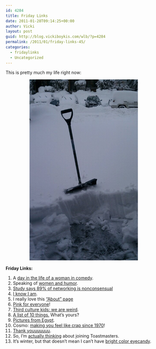 ```yaml
---
id: 4284
title: Friday Links
date: 2011-01-28T09:14:25+00:00
author: Vicki
layout: post
guid: http://blog.vickiboykis.com/wlb/?p=4284
permalink: /2011/01/friday-links-45/
categories:
  - fridaylinks
  - Uncategorized
---
```

This is pretty much my life right now:

<p style="text-align: center;">
  <a href="https://raw.githubusercontent.com/veekaybee/wlb/gh-pages/assets/images/2011/01/wpid-IMAG0577.jpg"><img class="aligncenter size-full wp-image-4285" title="wpid-IMAG0577.jpg" src="https://raw.githubusercontent.com/veekaybee/wlb/gh-pages/assets/images/2011/01/wpid-IMAG0577.jpg" alt="" width="350" height="583" /></a>
</p>

**Friday Links:**

  1. A [day in the life of a woman in comedy](http://splitsider.com/2011/01/a-day-in-the-life-of-julie-klausner-a-woman-in-comedy/).
  2. Speaking of [women and humor](http://andfaraway.net/blog/2011/01/25/unfunny-girl/).
  3. [Study says 89% of networking is nonconsensual](http://www.theonion.com/articles/study-89-percent-of-networking-nonconsensual,18936/)
  4. [I know I am](http://personal.lse.ac.uk/zapal/EC501_2007_2008/Rustichini_background1.pdf).
  5. I really love this [&#8220;About&#8221; page](http://www.kylevalentic.com/pages/about_page.html)
  6. [Pink for everyone](http://www.nytimes.com/2011/01/23/books/review/Paul-t.html?_r=1)!
  7. [Third culture kids: we are weird](http://gubbiofarabia.tumblr.com/post/2945784870).
  8. [A list of 10 things.](http://www.spousonomics.com/1581/2011/01/10-things-i-dont-always-feel-like-doing-but-i-never-regret-having-done/) What&#8217;s yours?
  9. [Pictures from Egypt](http://www.travellerwithin.com/2011/01/revolution-in-egypt-25-january-2011-day.html?utm_source=feedburner&utm_medium=feed&utm_campaign=Feed:+TravellerWithin+(The+Traveller+Within)).
 10. Cosmo: [making you feel like crap since 1970](http://chartporn.org/2011/01/25/crappy-sexist-magazines-maxim-vs-cosmo/)!
 11. [Thank youuuuuuu](http://www.harpyness.com/2011/01/24/the-most-dreaded-questions-for-married-women/).
 12. So, I&#8217;m [actually thinking](http://www.fastcompany.com/1720601/never-eat-alone-keith-ferrazzi) about joining Toastmasters.
 13. It&#8217;s winter, but that doesn&#8217;t mean I can&#8217;t have [bright color eyecandy](http://www.apartmenttherapy.com/ny/entryway/bold-and-bright-entrancewaysinspiration-137522?utm_source=feedburner&utm_medium=feed&utm_campaign=Feed:+apartmenttherapy/main+(Main)).